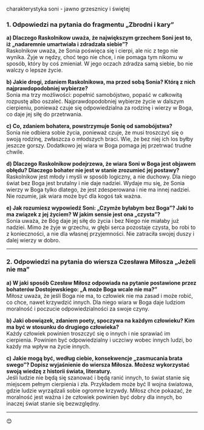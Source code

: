 charakterystyka soni - jawno grzesznicy i świętej 

### **1. Odpowiedzi na pytania do fragmentu „Zbrodni i kary”**  

**a) Dlaczego Raskolnikow uważa, że największym grzechem Soni jest to, iż „nadaremnie umartwiała i zdradzała siebie”?**  
Raskolnikow uważa, że Sonia poświęca się i cierpi, ale nic z tego nie wynika. Żyje w nędzy, choć tego nie chce, i nie pomaga tym nikomu w sposób, który by coś zmieniał. W jego oczach zdradza samą siebie, bo nie walczy o lepsze życie.  

**b) Jakie drogi, zdaniem Raskolnikowa, ma przed sobą Sonia? Którą z nich najprawdopodobniej wybierze?**  
Sonia ma trzy możliwości: popełnić samobójstwo, popaść w całkowitą rozpustę albo oszaleć. Najprawdopodobniej wybierze życie w dalszym cierpieniu, ponieważ czuje się odpowiedzialna za rodzinę i wierzy w Boga, co daje jej siłę do przetrwania.  

**c) Co, zdaniem bohatera, powstrzymuje Sonię od samobójstwa?**  
Sonia nie odbiera sobie życia, ponieważ czuje, że musi troszczyć się o swoją rodzinę, zwłaszcza o młodszych braci. Wie, że bez niej ich los byłby jeszcze gorszy. Dodatkowo jej wiara w Boga pomaga jej przetrwać trudne chwile.  

**d) Dlaczego Raskolnikow podejrzewa, że wiara Soni w Boga jest objawem obłędu? Dlaczego bohater nie jest w stanie zrozumieć jej postawy?**  
Raskolnikow jest młody i myśli w sposób logiczny, a nie duchowy. Dla niego świat bez Boga jest brutalny i nie daje nadziei. Wydaje mu się, że Sonia wierzy w Boga tylko dlatego, że jest zdesperowana i nie ma innej nadziei. Nie rozumie, jak wiara może być dla kogoś tak ważna.  

**e) Jak rozumiesz wypowiedź Soni: „Czymże byłabym bez Boga”? Jaki to ma związek z jej życiem? W jakim sensie jest ona „czysta”?**  
Sonia uważa, że Bóg daje jej siłę do życia i bez Niego nie miałaby już nadziei. Mimo że żyje w grzechu, w głębi serca pozostaje czysta, bo robi to z konieczności, a nie dla własnej przyjemności. Nie zatraciła swojej duszy i dalej wierzy w dobro.  

---  

### **2. Odpowiedzi na pytania do wiersza Czesława Miłosza „Jeżeli nie ma”**  

**a) W jaki sposób Czesław Miłosz odpowiada na pytanie postawione przez bohaterów Dostojewskiego: „A może Boga wcale nie ma?”**  
Miłosz uważa, że jeśli Boga nie ma, to człowiek nie ma zasad i może robić, co chce, nawet krzywdzić innych. Dla niego wiara w Boga daje ludziom moralność i poczucie odpowiedzialności za swoje czyny.  

**b) Jaki obowiązek, zdaniem poety, spoczywa na każdym człowieku? Kim ma być w stosunku do drugiego człowieka?**  
Każdy człowiek powinien troszczyć się o innych i nie sprawiać im cierpienia. Powinien być odpowiedzialny i uczciwy wobec innych ludzi, bo każdy ma wpływ na życie innych.  

**c) Jakie mogą być, według ciebie, konsekwencje „zasmucania brata swego”? Dopisz wyjaśnienie do wiersza Miłosza. Możesz wykorzystać swoją wiedzę z historii świata, literatury.**  
Jeśli ludzie nie będą się szanować i będą ranić innych, to świat stanie się miejscem pełnym cierpienia i zła. Przykładem może być II wojna światowa, gdzie ludzie wyrządzali sobie ogromne krzywdy. Miłosz chce pokazać, że moralność jest ważna i że człowiek powinien być dobry dla innych, bo inaczej świat stanie się bezwzględny.  

---

😊
